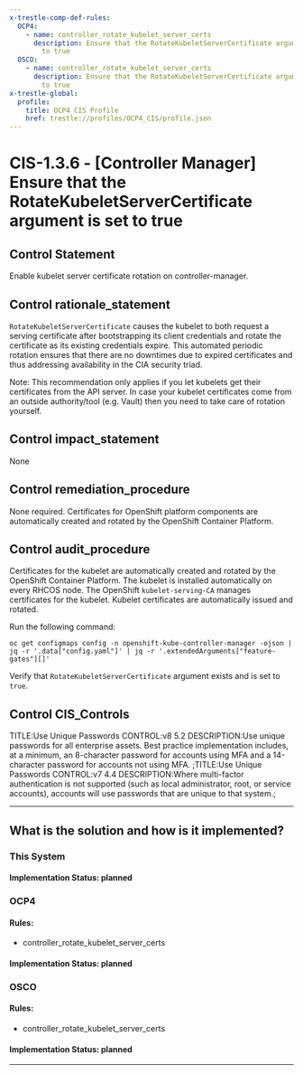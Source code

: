 ```yaml
---
x-trestle-comp-def-rules:
  OCP4:
    - name: controller_rotate_kubelet_server_certs
      description: Ensure that the RotateKubeletServerCertificate argument is set
        to true
  OSCO:
    - name: controller_rotate_kubelet_server_certs
      description: Ensure that the RotateKubeletServerCertificate argument is set
        to true
x-trestle-global:
  profile:
    title: OCP4 CIS Profile
    href: trestle://profiles/OCP4_CIS/profile.json
---
```


# CIS-1.3.6 - \[Controller Manager\] Ensure that the RotateKubeletServerCertificate argument is set to true

## Control Statement

Enable kubelet server certificate rotation on controller-manager.

## Control rationale_statement

`RotateKubeletServerCertificate` causes the kubelet to both request a serving certificate after bootstrapping its client credentials and rotate the certificate as its existing credentials expire. This automated periodic rotation ensures that there are no downtimes due to expired certificates and thus addressing availability in the CIA security triad.

Note: This recommendation only applies if you let kubelets get their certificates from the API server. In case your kubelet certificates come from an outside authority/tool (e.g. Vault) then you need to take care of rotation yourself.

## Control impact_statement

None

## Control remediation_procedure

None required. Certificates for OpenShift platform components are automatically created and rotated by the OpenShift Container Platform.

## Control audit_procedure

Certificates for the kubelet are automatically created and rotated by the OpenShift Container Platform. The kubelet is installed automatically on every RHCOS node. The OpenShift `kubelet-serving-CA` manages certificates for the kubelet. Kubelet certificates are automatically issued and rotated. 

Run the following command:

```
oc get configmaps config -n openshift-kube-controller-manager -ojson | jq -r '.data["config.yaml"]' | jq -r '.extendedArguments["feature-gates"][]'
```

Verify that `RotateKubeletServerCertificate` argument exists and is set to `true`.

## Control CIS_Controls

TITLE:Use Unique Passwords CONTROL:v8 5.2 DESCRIPTION:Use unique passwords for all enterprise assets. Best practice implementation includes, at a minimum, an 8-character password for accounts using MFA and a 14-character password for accounts not using MFA. ;TITLE:Use Unique Passwords CONTROL:v7 4.4 DESCRIPTION:Where multi-factor authentication is not supported (such as local administrator, root, or service accounts), accounts will use passwords that are unique to that system.;

______________________________________________________________________

## What is the solution and how is it implemented?

<!-- For implementation status enter one of: implemented, partial, planned, alternative, not-applicable -->

<!-- Note that the list of rules under ### Rules: is read-only and changes will not be captured after assembly to JSON -->

### This System

<!-- Add implementation prose for the main This System component for control: CIS-1.3.6 -->

#### Implementation Status: planned

### OCP4

<!-- Add control implementation description here for control: CIS-1.3.6 -->

#### Rules:

  - controller_rotate_kubelet_server_certs

#### Implementation Status: planned

### OSCO

<!-- Add control implementation description here for control: CIS-1.3.6 -->

#### Rules:

  - controller_rotate_kubelet_server_certs

#### Implementation Status: planned

______________________________________________________________________
